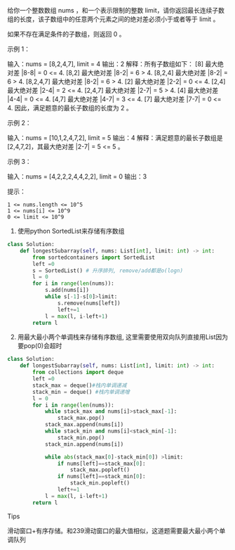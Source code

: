 给你一个整数数组 nums ，和一个表示限制的整数 limit，请你返回最长连续子数组的长度，该子数组中的任意两个元素之间的绝对差必须小于或者等于 limit 。

如果不存在满足条件的子数组，则返回 0 。

 

示例 1：

输入：nums = [8,2,4,7], limit = 4
输出：2 
解释：所有子数组如下：
[8] 最大绝对差 |8-8| = 0 <= 4.
[8,2] 最大绝对差 |8-2| = 6 > 4. 
[8,2,4] 最大绝对差 |8-2| = 6 > 4.
[8,2,4,7] 最大绝对差 |8-2| = 6 > 4.
[2] 最大绝对差 |2-2| = 0 <= 4.
[2,4] 最大绝对差 |2-4| = 2 <= 4.
[2,4,7] 最大绝对差 |2-7| = 5 > 4.
[4] 最大绝对差 |4-4| = 0 <= 4.
[4,7] 最大绝对差 |4-7| = 3 <= 4.
[7] 最大绝对差 |7-7| = 0 <= 4. 
因此，满足题意的最长子数组的长度为 2 。

示例 2：

输入：nums = [10,1,2,4,7,2], limit = 5
输出：4 
解释：满足题意的最长子数组是 [2,4,7,2]，其最大绝对差 |2-7| = 5 <= 5 。

示例 3：

输入：nums = [4,2,2,2,4,4,2,2], limit = 0
输出：3

 

提示：

    1 <= nums.length <= 10^5
    1 <= nums[i] <= 10^9
    0 <= limit <= 10^9



1. 使用python SortedList来存储有序数组

```python
class Solution:
    def longestSubarray(self, nums: List[int], limit: int) -> int:
        from sortedcontainers import SortedList
        left =0
        s = SortedList() # 升序排列, remove/add都是o(logn)
        l = 0
        for i in range(len(nums)):
            s.add(nums[i])
            while s[-1]-s[0]>limit:
                s.remove(nums[left])
                left+=1
            l = max(l, i-left+1)
        return l


```



2. 用最大最小两个单调栈来存储有序数组, 这里需要使用双向队列直接用List因为要pop(0)会超时

```python
class Solution:
    def longestSubarray(self, nums: List[int], limit: int) -> int:
        from collections import deque
        left =0
        stack_max = deque()#栈内单调递减
        stack_min = deque() #栈内单调递增
        l = 0
        for i in range(len(nums)):
            while stack_max and nums[i]>stack_max[-1]:
                stack_max.pop()
            stack_max.append(nums[i])
            while stack_min and nums[i]<stack_min[-1]:
                stack_min.pop()
            stack_min.append(nums[i])

            while abs(stack_max[0]-stack_min[0]) >limit:
                if nums[left]==stack_max[0]:
                    stack_max.popleft()
                if nums[left]==stack_min[0]:
                    stack_min.popleft()
                left+=1
            l = max(l, i-left+1)
        return l
```



Tips

滑动窗口+有序存储。和239滑动窗口的最大值相似，这道题需要最大最小两个单调队列